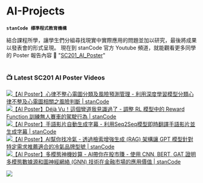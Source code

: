 # AI-Projects

**`stanCode 標準程式教育機構`** 

結合課程所學，讓學生們分組尋找現實中實際應用的問題並加以研究，最後將成果以發表會的形式呈現。 現在到 stanCode 官方 Youtube 頻道，就能觀看更多同學的 Poster 報告內容 🎥 "[SC201_AI_Poster](https://reurl.cc/nZWxev)"

#

### 📺 Latest SC201 AI Poster Videos

<!-- BEGIN YOUTUBE-CARDS -->
[![【AI Poster】心律不整心電圖分類及風險預測管理 - 利用深度學習模型分類心律不整及心電圖相關之風險判斷 | stanCode](https://ytcards.demolab.com/?id=RuWtgd523EE&title=%E3%80%90AI+Poster%E3%80%91心律不整心電圖分類及風險預測管理+%2D+利用深度學習模型分類心律不整及心電圖相關之風險判斷+%7C+stanCode&lang=en&timestamp=1723629600&background_color=%230d1117&title_color=%23ffffff&stats_color=%23dedede&max_title_lines=1&width=250&border_radius=5&duration=968 "【AI Poster】心律不整心電圖分類及風險預測管理 - 利用深度學習模型分類心律不整及心電圖相關之風險判斷 | stanCode")](https://www.youtube.com/watch?v=RuWtgd523EE)
[![【AI Poster】Déjà Vu！這個彎道我見識過了 - 調整 RL 模型中的 Reward Function 訓練無人賽車的駕駛行為 | stanCode](https://ytcards.demolab.com/?id=BqnjWnOes7M&title=%E3%80%90AI+Poster%E3%80%91D%C3%A9j%C3%A0+Vu%21+這個彎道我見識過了+%2D+調整+RL+模型中的+Reward+Function+訓練無人賽車的駕駛行為+%7C+stanCode&lang=en&timestamp=1723629600&background_color=%230d1117&title_color=%23ffffff&stats_color=%23dedede&max_title_lines=1&width=250&border_radius=5&duration=898 "【AI Poster】Déjà Vu！這個彎道我見識過了 - 調整 RL 模型中的 Reward Function 訓練無人賽車的駕駛行為 | stanCode")](https://www.youtube.com/watch?v=BqnjWnOes7M)
[![【AI Poster】手語影片自動生成字幕 - 利用Seq2Seq模型即時翻譯手語影片並生成字幕 | stanCode](https://ytcards.demolab.com/?id=xPn6lXQQa5E&title=%E3%80%90AI+Poster%E3%80%91手語影片自動生成字幕+%2D+利用+Seq2Seq+模型即時翻譯手語影片並生成字幕+%7C+stanCode&lang=en&timestamp=1723629600&background_color=%230d1117&title_color=%23ffffff&stats_color=%23dedede&max_title_lines=1&width=250&border_radius=5&duration=879 "【AI Poster】手語影片自動生成字幕 - 利用Seq2Seq模型即時翻譯手語影片並生成字幕 | stanCode")](https://www.youtube.com/watch?v=xPn6lXQQa5E)
[![【AI Poster】AI幫你找冷氣 - 透過檢索增強生成 (RAG) 架構讓 GPT 模型針對特定需求推薦適合的冷氣品牌型號 | stanCode](https://ytcards.demolab.com/?id=9ykkMUpaZUo&title=%E3%80%90AI+Poster%E3%80%91AI幫你找冷氣+%2D+透過檢索增強生成+%28RAG%29+架構讓+GPT+模型針對特定需求推薦適合的冷氣品牌型號+%7C+stanCode&lang=en&timestamp=1723629600&background_color=%230d1117&title_color=%23ffffff&stats_color=%23dedede&max_title_lines=1&width=250&border_radius=5&duration=928 "【AI Poster】AI幫你找冷氣 - 透過檢索增強生成 (RAG) 架構讓 GPT 模型針對特定需求推薦適合的冷氣品牌型號 | stanCode")](https://www.youtube.com/watch?v=9ykkMUpaZUo)
[![【AI Poster】多模態神機妙算 - AI帶你在股市賺 - 使用 CNN, BERT, GAT 證明多模態數據源和圖神經網絡 (GNN) 技術在金融市場的應用價值 | stanCode](https://ytcards.demolab.com/?id=pWVPCW4UvTI&title=%E3%80%90AI+Poster%E3%80%91多模態神機妙算+%2D+AI帶你在股市賺+%2D+使用+CNN,+BERT,+GAT+證明多模態數據源和圖神經網絡+%28GNN%29+技術在金融市場的應用價值+%7C+stanCode&lang=en&timestamp=1723629600&background_color=%230d1117&title_color=%23ffffff&stats_color=%23dedede&max_title_lines=1&width=250&border_radius=5&duration=1418 "【AI Poster】多模態神機妙算 - AI帶你在股市賺 - 使用 CNN, BERT, GAT 證明多模態數據源和圖神經網絡 (GNN) 技術在金融市場的應用價值 | stanCode")](https://www.youtube.com/watch?v=pWVPCW4UvTI)
<!-- END YOUTUBE-CARDS -->

[<img src="https://custom-icon-badges.demolab.com/badge/-Subscribe%20For%20More-red?style=for-the-badge&logo=video&logoColor=white"/>](https://www.youtube.com/@stancode7228?sub_confirmation=1)
